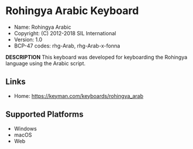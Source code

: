 Rohingya Arabic Keyboard
=====================

* Name:           Rohingya Arabic
* Copyright:      (C) 2012-2018 SIL International
* Version:        1.0
* BCP-47 codes:   rhg-Arab, rhg-Arab-x-fonna


__DESCRIPTION__
This keyboard was developed for keyboarding the Rohingya language using the Arabic script. 

Links
-----

 * Home:     https://keyman.com/keyboards/rohingya_arab

Supported Platforms
-------------------
 * Windows
 * macOS
 * Web


 